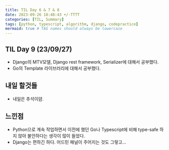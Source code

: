 ```yaml
---
title: TIL Day 6 & 7 & 8
date: 2023-09-26 18:48:43 +/-TTTT
categories: [TIL, Summary]
tags: [python, typescript, algorithm, django, codepractice]
mermaid: true # TAG names should always be lowercase
---
```


## TIL Day 9 (23/09/27)

- Django의 MTV모델, Django rest framework, Serializer에 대해서 공부했다.
- Go의 Template 라이브러리에 대해서 공부했다.

## 내일 할것들

- 내일은 추석이얌.

## 느낀점

- Python으로 계속 작업하면서 이전에 했던 Go나 Typescript에 비해 type-safe 하지 않아 불안하다는 생각이 많이 들었다.
- Django는 편하긴 하다. 어드민 패널이 주어지는 것도 그렇고...
